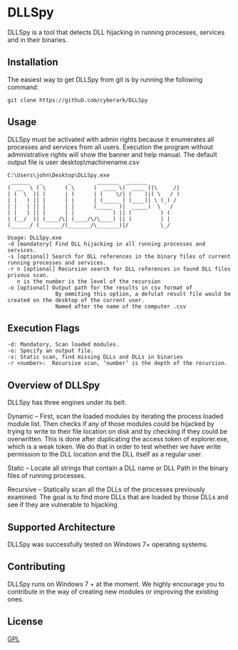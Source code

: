 # DLLSpy

DLLSpy is a tool that detects DLL hijacking in running processes, services and in their binaries.

## Installation

The easiest way to get DLLSpy from git is by running the following command:

```
git clone https://github.com/cyberark/DLLSpy
```
## Usage
DLLSpy must be activated with admin rights because it enumerates all processes and services from all users. Execution the program without administrative rights will show the banner and help manual. The default output file is user desktop\machinename.csv
```
C:\Users\john\Desktop\DLLSpy.exe
 ______   _        _        _______  _______
(  __  \ ( \      ( \      (  ____ \(  ____ )|\     /|
| (  \  )| (      | (      | (    \/| (    )|( \   / )
| |   ) || |      | |      | (_____ | (____)| \ (_) /
| |   | || |      | |      (_____  )|  _____)  \   /
| |   ) || |      | |            ) || (         ) (
| (__/  )| (____/\| (____/\/\____) || )         | |
(______/ (_______/(_______/\_______)|/          \_/

Usage: DLLSpy.exe
-d [mandatory] Find DLL hijacking in all running processes and services.
-s [optional] Search for DLL references in the binary files of current running processes and services.
-r n [optional] Recursion search for DLL references in found DLL files privous scan.
   n is the number is the level of the recursion
-o [optional] Output path for the results in csv format of
               By ommiting this option, a defulat result file would be created on the desktop of the current user.
               Named after the name of the computer .csv
```
## Execution Flags
```
-d: Mandatory, Scan loaded modules.
-o: Specify an output file. 
-s: Static scan, find missing DLLs and DLLs in binaries
-r <number>:  Recursive scan, ‘number’ is the depth of the recursion. 
```
## Overview of DLLSpy

DLLSpy has three engines under its belt.

Dynamic – First, scan the loaded modules by iterating the process loaded module list. Then checks if any of those modules could be hijacked by trying to write to their file location on disk and by checking if they could be overwritten. This is done after duplicating the access token of explorer.exe, which is a weak token. We do that in order to test whether we have write permission to the DLL location and the DLL itself as a regular user.

Static – Locate all strings that contain a DLL name or DLL Path in the binary files of running processes.

Recursive – Statically scan all the DLLs of the processes previously examined. The goal is to find more DLLs that are loaded by those DLLs and see if they are vulnerable to hijacking


## Supported Architecture
DLLSpy was successfully tested on Windows 7+ operating systems. 

## Contributing
DLLSpy runs on Windows 7 + at the moment. We highly encourage you to contribute in the way of creating new modules or improving the existing ones.



## License
[GPL](https://www.gnu.org/licenses/gpl-3.0.en.html)
